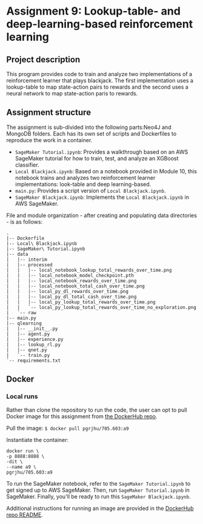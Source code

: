 # Assignment 9: Lookup-table- and deep-learning-based reinforcement learning

## Project description

This program provides code to train and analyze two implementations of a reinforcement learner that plays blackjack. The
first implementation uses a lookup-table to map state-action pairs to rewards and the second uses a neural network to
map state-action paris to rewards.

## Assignment structure

The assignment is sub-divided into the following parts:Neo4J and MongoDB folders. Each has its own set of scripts and
Dockerfiles to reproduce the work in a container.

* `SageMaker Tutorial.ipynb`: Provides a walkthrough based on an AWS SageMaker tutorial for how to train, test, and
  analyze an XGBoost classifier.
* `Local Blackjack.ipynb`: Based on a notebook provided in Module 10, this notebook trains and analyzes two
  reinforcement learner implementations: look-table and deep learning-based.
* `main.py`: Provides a script version of `Local Blackjack.ipynb`.
* `SageMaker Blackjack.ipynb`: Implements the `Local Blackjack.ipynb` in AWS SageMaker.

File and module organization - after creating and populating data directories - is as follows:

```
.
|-- Dockerfile
|-- Local\ Blackjack.ipynb
|-- SageMaker\ Tutorial.ipynb
|-- data
|   |-- interim
|   |-- processed
|   |   |-- local_notebook_lookup_total_rewards_over_time.png
|   |   |-- local_notebook_model_checkpoint.pth
|   |   |-- local_notebook_rewards_over_time.png
|   |   |-- local_notebook_total_cash_over_time.png
|   |   |-- local_py_dl_rewards_over_time.png
|   |   |-- local_py_dl_total_cash_over_time.png
|   |   |-- local_py_lookup_total_rewards_over_time.png
|   |   `-- local_py_lookup_total_rewards_over_time_no_exploration.png
|   `-- raw
|-- main.py
|-- qlearning
|   |-- __init__.py
|   |-- agent.py
|   |-- experience.py
|   |-- lookup_rl.py
|   |-- qnet.py
|   `-- train.py
`-- requirements.txt
```

## Docker

### Local runs

Rather than clone the repository to run the code, the user can opt to pull Docker image for this assignment
from [the DockerHub repo](https://hub.docker.com/repository/docker/pgrjhu/705.603/general).

Pull the image: `$ docker pull pgrjhu/705.603:a9`

Instantiate the container:

```
docker run \
-p 8888:8888 \
-dit \
--name a9 \
pgrjhu/705.603:a9
```

To run the SageMaker notebook, refer to the `SageMaker Tutorial.ipynb` to get signed up to AWS SageMaker. Then,
run `SageMaker Tutorial.ipynb` in SageMaker. Finally, you'll be ready to run this `SageMaker Blackjack.ipynb`.

Additional instructions for running an image are provided in
the [DockerHub repo README](https://hub.docker.com/repository/docker/pgrjhu/705.603/general).


